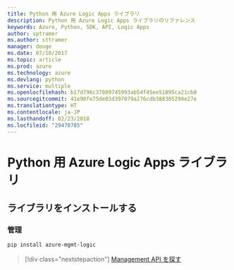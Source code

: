 ```yaml
---
title: Python 用 Azure Logic Apps ライブラリ
description: Python 用 Azure Logic Apps ライブラリのリファレンス
keywords: Azure, Python, SDK, API, Logic Apps
author: sptramer
ms.author: sttramer
manager: douge
ms.date: 07/10/2017
ms.topic: article
ms.prod: azure
ms.technology: azure
ms.devlang: python
ms.service: multiple
ms.openlocfilehash: b17d796c37809745993ab54f45ee51895ca21cb0
ms.sourcegitcommit: 41e90fe75de03d397079a276cdb388305290e27e
ms.translationtype: HT
ms.contentlocale: ja-JP
ms.lasthandoff: 02/23/2018
ms.locfileid: "29478785"
---
```

# <a name="azure-logic-apps-libraries-for-python"></a>Python 用 Azure Logic Apps ライブラリ

## <a name="install-the-libraries"></a>ライブラリをインストールする


### <a name="management"></a>管理

```bash
pip install azure-mgmt-logic
```
> [!div class="nextstepaction"]
> [Management API を探す](/python/api/overview/azure/logicapps/management)
